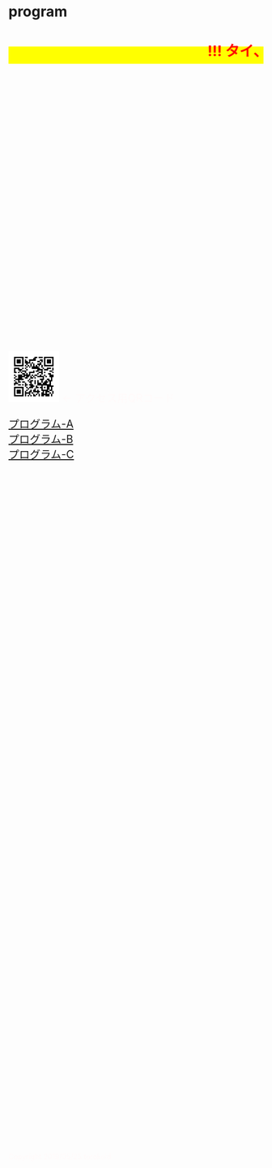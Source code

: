 # program
<html lang="ja">
 <head>
  <meta charset="utf-8" />
 

<style type="text/css">

  p {
color: #fffafa;
font-size: 1.5em;
 }
<!--
 .red {color:#ff0000;}
 .grey {color:#999999;}
 .snow {color:#fffafa;}
 .yellow {color:#ff0000; background:#ffff00;}
 .blue {color:#0000ff;}
 .white {color:#ffffff; blinking;}
 .waku {border:2px dotted #99cc66;
　　　　　　line-height: 200%;
　　　　　　padding: 10px;}
 -->
.date:before{content:"20181115";}
 #preview{
position: relative;
border: 3px solid #333;
background: #444;
padding: 5px;
display: none;
color: #FFF;
text-align: center;
}

main {
background-color: rgba(255, 255, 255, 0.3);
}

section {
background-color: rgba(0, 225, 0, 0.5);
}

#wrap {background:none} /*PC用の背景はオフ*/
body::before {
  content:"";
  display:block;
  position:fixed;
  top:0;
  left:0;
  z-index:-1;
  width:100%;
  height:100vh;
  background:url(https://torokoid.github.io/igashira/20190525_022.JPG) center/cover no-repeat; /*fixedをトル！*/
  -webkit-background-size:cover;/*Android4*/
  }
  
</style>

<link href="https://cdnjs.cloudflare.com/ajax/libs/lightbox2/2.7.1/css/lightbox.css" rel="stylesheet">
 
</head>

<h1><span class="yellow"><marquee behavior="lrft">!!! タイ、チェンマイ観光、Program-A、Program-B、Program-C!!!</marquee></span></h1>
<br><br><br><br><br><br><br><br><br><br><br><br><br><br><br><br><br><br><br><br><br><br><br><br><br><br><br><br><br><br><br>

<p align="left"> <img src="QR_program.jpg" alt="アクセス用QRコード" width="100"> ← アクセス用QRコード</p>

<p>
<a href="プログラム A Price.pdf" data-lightbox="abc">プログラム-A</a><br>
<a href="プログラムB Price.pdf" data-lightbox="abc">プログラム-B</a><br>
<a href="プログラムC Price.pdf" data-lightbox="abc">プログラム-C</a>
</p>

<br><br><br><br><br><br><br><br><br><br><br><br><br><br><br><br><br><br><br><br><br><br><br><br><br><br>


<script src="https://code.jquery.com/jquery-1.12.4.min.js" type="text/javascript"></script>
<script src="https://cdnjs.cloudflare.com/ajax/libs/lightbox2/2.7.1/js/lightbox.min.js" type="text/javascript"></script>


<br><br><br><br><br><br><br><br><br><br><br><br><br><br><br><br><br><br><br><br><br><br><br><br><br><br>





<!-- フッタ -->
 <footer><span class="snow">
 Copyright 2019/05/25 torokoid
</span></footer>
